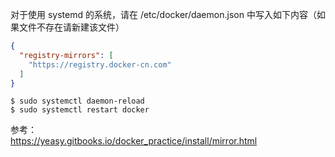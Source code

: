 对于使用 systemd 的系统，请在 /etc/docker/daemon.json 中写入如下内容（如果文件不存在请新建该文件）  
```json
{
  "registry-mirrors": [
    "https://registry.docker-cn.com"
  ]
}
```

```jshelllanguagel
$ sudo systemctl daemon-reload
$ sudo systemctl restart docker
```

参考：  
https://yeasy.gitbooks.io/docker_practice/install/mirror.html
